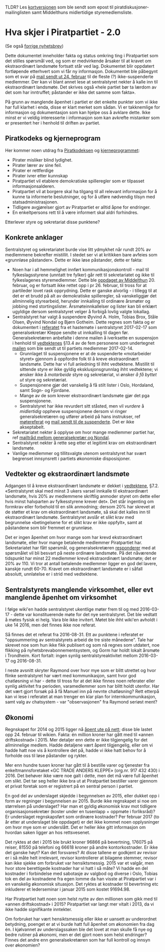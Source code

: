 TLDR? Les [kortversjonen](fakta-kort.txt) som ble sendt som epost til piratdiskusjoner-mailinglisten samt Middelthuns midlertidige styremedlemsliste.

# Hva skjer i Piratpartiet - 2.0

(Se også [forrige nyhetsbrev](tobias-kort.md))

Dette dokumentet inneholder fakta og status omkring ting i Piratpartiet som det stilles spørsmål ved, og som er medvirkende årsaker til at kravet om ekstraordinært landsmøte fortsatt står ved lag.
Dokumentet blir oppdatert fortløpende etterhvert som vi får ny informasjon.
Dokumentet ble påbegynt som et svar på [mail sendt ut 24. februar](mail.2017-02-24.gorm-hanssen.txt) til de fleste (?) ikke-suspenderte medlemmer.
Der kan vi blant annet lese at sentralstyret nekter å kalle inn til ekstraordinært landsmøte.
Det skrives også «hele partiet bør ta lærdom av det som har inntruffet; påstander er ikke det samme som fakta».

På grunn av manglende åpenhet i partiet er det enkelte punkter som vi ikke har full klarhet i enda, disse er klart merket som sådan.
Vi er takknemlige for informasjon og dokumentasjon som kan hjelpe oss å avklare dette.
Ikke minst er vi veldig interesserte i informasjon som kan avkrefte mistanker som er presentert her i henhold til driften av partiet.

## Piratkodeks og kjerneprogram

Her kommer noen utdrag fra [Piratkodeksen](https://www.piratpartiet.no/kjerneprogrammet/politikken-fra-a-til-a/piratkodeksen/) og [kjerneprogrammet](https://www.piratpartiet.no/kjerneprogrammet/):

* Pirater misliker blind lydighet.
* Pirater lærer av sine feil.
* Pirater er rettferdige
* Pirater ivrer etter kunnskap
* Piratpartiet vil etablere demokratiske spilleregler som er tilpasset informasjonsalderen.
* Piratpartiet vil at borgere skal ha tilgang til all relevant informasjon for å kunne ta informerte beslutninger, og for å utføre nødvendig tilsyn med statsadministrasjonen.
* Tidligere avgjørelser gjort av Piratpartiet er alltid åpne for endringer.
* En enkeltpersons rett til å være informert skal aldri forhindres.

Etterlever styre og sekretariat disse punktene?

## Konkrete anklager

Sentralstyret og sekretariatet burde vise litt ydmykhet når rundt 20% av medlemmene bekrefter mistillit.
I stedet ser vi at kritikken bare avfeies som «grunnløse påstander».
Dette er ikke løse påstander, dette er fakta:

* Noen har i all hemmelighet innført kommunikasjonskontroll - mail til fylkeslagsstyrene (unntatt tre fylker) går rett til sekretariatet og ikke til fylkeslagenes styremedlemmer.
  Dette ble [oppdaget av Middelthun](mail.2017-02-20.middelthun.txt) 20. februar, og er fortsatt ikke rettet opp i pr 26. februar, til tross for at partileder lovet rask opprydning.
  Dette er ganske alvorlig - i tillegg til at det er et brudd på alt av demokratiske spilleregler, så vanskeliggjør det allminnelig styrearbeid, herunder innkalling til ordinære årsmøter og jobbing med stortingslister.
  Årsmøteinnkallelser og lister kan bli erklært ugyldige dersom sentralstyret velger å forbigå lovlig valgte lokallag.
* Sentralstyret har valgt å suspendere Øyvind A. Holm, Tobias Brox, Ståle Olsen, Øyvind Nondal og Bjørn Gotheim.
  Dette regnes som fakta og er dokumentert i [referatet](https://wiki.piratpartiet.no/index.php?title=Referat_fra_sentralstyrem%C3%B8te_2017-02-17&rcid=7497) fra et hastemøte i sentralstyret 2017-02-17 som generalsekretær Kleppe sendte ut innkalling til dagen før.
  Generalsekretæren anbefalte i denne mailen å iverksette en suspensjon i henhold til [vedtektenes](https://www.piratpartiet.no/partiet/vedtekter/) §13.4 av de fem personene som undertegnet [mailen](orginalmail.txt) som ble sendt ut til partiets medlemmer 2017-02-14.
    * Grunnlaget til suspensjonene er at de suspenderte «motarbeider styret» gjennom å oppfordre folk til å kreve ekstraordinært landsmøte.
      Dette har vi full anledning til ihht vedtektene.
      Mistillit til sittende styre er ikke gyldig eksklusjonsgrunnlag ihht vedtektene; vi ønsker ikke å *motarbeide* styre og sekretæriat, vi ønsker *å få byttet ut* styre og sekretæriat.
    * Suspensjonene gjør det vanskelig å få stilt lister i Oslo, Hordaland, samt Sogn- og Fjordane.
    * Mange av de som krever ekstraordinært landsmøte gjør det pga suspensjonene.
    * Sentralstyret har ikke revurdert sitt ståsted, men vil *vurdere* å *midlertidig* oppheve suspensjonene dersom vi ringer generalsekretæren og utfører arbeid på hans instrukser, ref [møtereferat](https://wiki.piratpartiet.no/index.php?title=Referat_fra_sentralstyrem%C3%B8te_2017-02-23) og [mail sendt til de suspenderte](mail.2017-02-24.gorm-hanssen.mulig-oppheving-av-suspensjon.txt).
      Det er ikke akseptabelt.
* Sekretariatet nekter å opplyse om hvor mange medlemmer partiet har, ref [mailtråd mellom generalsekretær og Nondal](mail.2017-02-22.anders-kleppe.txt).
* Sentralstyret nekter å rette seg etter et legitimt krav om ekstraordinært landsmøte.
* Vanlige medlemmer og tillitsvalgte utenom sentralstyret har svært begrenset innsynsrett i partiets økonomiske disposisjoner.

## Vedtekter og ekstraordinært landsmøte

Adgangen til å kreve ekstraordinært landsmøte er dekket i [vedtektene](https://www.piratpartiet.no/partiet/vedtekter/), §7.2.
«Sentralstyret skal med minst 3 ukers varsel innkalle til ekstraordinært landsmøte, hvis 20% av medlemmene skriftlig anmoder styret om dette eller hvis minst halvparten av fylkesstyrene krever det».
Det står ingenting om formkrav eller forbehold til en slik anmodning; dersom 20% har skrevet at de støtter et krav om ekstraordinært landsmøte, så skal det kalles inn til ekstraordinært landsmøte.
Sentralstyret avslår et slikt krav med begrunnelse «betingelsene for et slikt krav er ikke oppfylt», samt at påstandene som blir fremmet er grunnløse.

Det er ingen åpenhet om hvor mange som har krevd ekstraordinært landsmøte, eller hvor mange betalende medlemmer Piratpartiet har.
Sekretariatet har fått spørsmål, og generalsekretæren [responderer](mail.2017-02-22.anders-kleppe.txt) med at spørsmålet vil bli besvart på neste ordinære landsmøte.
På det nåværende tidspunkt har minst 22 medlemmer krevd ekstraordinært landsmøte; det er 20% av 110.
Vi tror at antall betalende medlemmer ligger en god del lavere, kanskje rundt 60-70.
Kravet om ekstraordinært landsmøte er i såfall absolutt, unnlatelse er i strid med vedtektene.

## Sentralstyrets manglende virksomhet, eller evt manglende åpenhet om virksomhet

I følge wiki'en hadde sentralstyret ukentlige møter frem til og med 2016-03-17 - dette var konstituerende møte for det nye sentralstyret.  Det ble vedtatt å møtes fysisk ei helg.  Vara ble ikke invitert.  Møtet ble ihht wiki'en avholdt i uke 14 2016, men det finnes ikke noe referat.

Så finnes det et referat fra 2016-08-31.  Ett av punktene i referatet er "oppsummering av sentralstyrets arbeid de tre siste månedene".  Tale har skrevet noe som hun ikke fikk publisert og som nå regnes som utdatert, noe flikking på nyhetsbrevabonnementsystem, og Gorm har holdt lokalt årsmøte i Trondheim.  Kort fortalt: ingen synlig sentralstyreaktivitet mellom 2016-03-17 og 2016-08-31.

I neste avsnitt skryter Raymond over hvor mye som er blitt utrettet og hvor flinke sentralstyret har vært med kommunikasjon, samt hvor god chatløsning vi har - dette til tross for at det ikke finnes noen referater eller synlig aktivitet fra perioden, varamedlemmer som har blitt holdt utenfor.  Har det vært gjort forsøk på å få Manuel inn på nevnte chatløsning?  Rett etterpå kan vi lese i referatet at man trenger en klar plan for internkommunikasjon, samt valg av chatsystem - var "observasjonen" fra Raymond seriøst ment?

## Økonomi

Regnskapet for 2014 og 2015 ligger nå [åpent ute på nett](https://wiki.piratpartiet.no/images/c/c1/%C3%85rsregnskap_2015); disse ble lastet opp 24. februar til wikien.
Fakta: én million kroner har gått med til «annen driftskostnad» i 2015.
Mer detaljer enn dette er ikke tilgjengelig for det allminnelige medlem.
Hadde detaljene vært åpent tilgjengelig, eller om vi hadde hatt noe vis å kontrollere det på, hadde vi ikke hatt behov for å forholde oss til løse påstander og rykter.

Mer enn hundre tusen kroner har gått til å bestille varer og tjenester fra enkeltmannsforetaket «GC TRADE ANDERS KLEPPE» (org.nr. 917 432 430) i 2016.
Det behøver ikke være noe galt i dette, men det må være full åpenhet om slikt.
Det tar seg heller ikke bra ut at Piratpartiet bestiller varer gjennom et privat foretak som er registrert på en sentral person i partiet.

En god del av underslaget skjedde i begynnelsen av 2015, eller dukket opp i form av regninger i begynnelsen av 2015.
Burde ikke regnskapet si noe om størrelsen på underslaget?
Har man et gyldig økonomisk krav mot tidligere organisasjonsekretær (koster under en tusenlapp + oppmøte i forliksråd)?
Er underslaget regnskapsført som ordinære kostnader?
Per februar 2017 (to år etter at underslaget ble oppdaget) er det ikke kommet noen opplysninger om hvor mye som er underslått.
Det er heller ikke gitt informasjon om hvordan saken ligger an hos rettsvesenet.

Det ryktes at det i 2015 ble brukt kroner 96866 på bevertning, 176075 på reiser, 81550 på telefoni og 66618 kroner på andre kontorkostnader.
Er ikke det ganske høyt?
Kan det forsvares?
At disse tallene er godkjent av revisor er i så måte helt irrelevant, revisor kontrollerer at bilagene stemmer, revisor kan ikke sjekke om forbruket var hensiktsmessig.
2015 var et valgår, men hvor store berettigede kostnader har vi hatt i så måte?
Vi hadde en del kostnader i forbindelse med sabotasje av valgbod og diverse i Oslo, Tobias tok en del av kostnadene fra egen lomme da han visste at Piratpartiet var i en vanskelig økonomisk situasjon.
Det ryktes at kostnader til bevertning etc inkluderer et lederseminar i januar 2015 som kostet 91694.98.

Har Piratpartiet hatt noen som helst nytte av den millionen som gikk med til «annen driftskostnad» i 2015?
Piratpartiet var langt mer vitalt i 2013, da vi ikke hadde signifikante inntekter.

Om forbruket har vært hensiktsmessig eller ikke er uansett av underordnet betydning, poenget er at vi burde hatt full åpenhet om økonomien fra dag én.
I kjølvannet av underslagssaken ble det lovet at man skulle få nye og bedre rutiner på økonomi, men er det gjort noen som helst endringer?
Finnes det andre enn generalsekretæren som har full kontroll og innsyn over økonomien?
